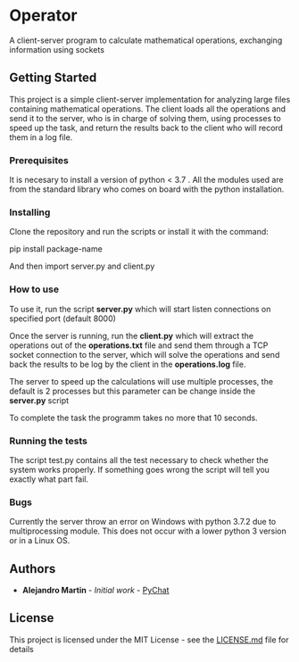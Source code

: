 # Operator
A client-server program to calculate mathematical operations, exchanging information using sockets

## Getting Started

This project is a simple client-server implementation for analyzing large files containing mathematical operations. The client loads all the operations and send it to the server, who is in charge of solving them, using processes to speed up the task, and return the results back to the client who will record them in a log file.

### Prerequisites

It is necesary to install a version of python < 3.7 . All the modules used are from the standard library who comes on board with the python installation.

### Installing

Clone the repository and run the scripts or install it with the command:

pip install package-name

And then import server.py and client.py

### How to use

To use it, run the script **server.py** which will start listen connections on specified port (default 8000)

Once the server is running, run the **client.py** which will extract the operations out of the **operations.txt** file and send them through a TCP socket connection to the server, which will solve the operations and send back the results to be log by the client in the **operations.log** file.

The server to speed up the calculations will use multiple processes, the default is 2 processes but this parameter can be change inside the **server.py** script

To complete the task the programm takes no more that 10 seconds.

### Running the tests

The script test.py contains all the test necessary to check whether the system works properly. If something goes wrong the script will tell you exactly what part fail.

### Bugs

Currently the server throw an error on Windows with python 3.7.2 due to multiprocessing module. This does not occur with a lower python 3 version or in a Linux OS.

## Authors

* **Alejandro Martin** - *Initial work* - [PyChat](https://github.com/ale9412/PyChaT)

## License

This project is licensed under the MIT License - see the [LICENSE.md](LICENSE.md) file for details



